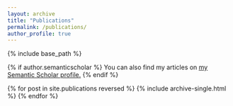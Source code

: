 ```yaml
---
layout: archive
title: "Publications"
permalink: /publications/
author_profile: true
---
```


{% include base_path %}

{% if author.semanticscholar %}
  You can also find my articles on <u><a href="{{ author.semanticscholar }}">my Semantic Scholar profile</a>.</u>
{% endif %}

{% for post in site.publications reversed %}
  {% include archive-single.html %}
{% endfor %}
